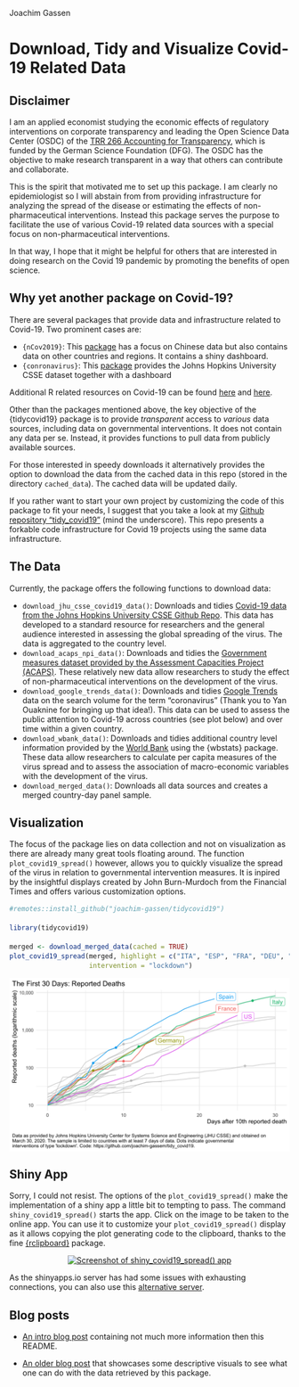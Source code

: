 Joachim Gassen

# Download, Tidy and Visualize Covid-19 Related Data

## Disclaimer

I am an applied economist studying the economic effects of regulatory
interventions on corporate transparency and leading the Open Science
Data Center (OSDC) of the [TRR 266 Accounting for
Transparency](https://accounting-for-transparency.de), which is funded
by the German Science Foundation (DFG). The OSDC has the objective to
make research transparent in a way that others can contribute and
collaborate.

This is the spirit that motivated me to set up this package. I am
clearly no epidemiologist so I will abstain from from providing
infrastructure for analyzing the spread of the disease or estimating the
effects of non-pharmaceutical interventions. Instead this package serves
the purpose to facilitate the use of various Covid-19 related data
sources with a special focus on non-pharmaceutical interventions.

In that way, I hope that it might be helpful for others that are
interested in doing research on the Covid 19 pandemic by promoting the
benefits of open science.

## Why yet another package on Covid-19?

There are several packages that provide data and infrastructure related
to Covid-19. Two prominent cases are:

  - `{nCov2019}`: This
    [package](https://github.com/GuangchuangYu/nCov2019) has a focus on
    Chinese data but also contains data on other countries and regions.
    It contains a shiny dashboard.
  - `{conronavirus}`: This
    [package](https://github.com/RamiKrispin/coronavirus) provides the
    Johns Hopkins University CSSE dataset together with a dashboard

Additional R related resources on Covid-19 can be found
[here](https://www.statsandr.com/blog/top-r-resources-on-covid-19-coronavirus/)
and [here](https://github.com/mine-cetinkaya-rundel/covid19-r).

Other than the packages mentioned above, the key objective of the
{tidycovid19} package is to provide *transparent* access to *various*
data sources, including data on governmental interventions. It does not
contain any data per se. Instead, it provides functions to pull data
from publicly available sources.

For those interested in speedy downloads it alternatively provides the
option to download the data from the cached data in this repo (stored in
the directory `cached_data`). The cached data will be updated daily.

If you rather want to start your own project by customizing the code of
this package to fit your needs, I suggest that you take a look at my
[Github repository
“tidy\_covid19”](https://github.com/joachim-gassen/tidy_covid19)
(mind the underscore). This repo presents a forkable code infrastructure
for Covid 19 projects using the same data infrastructure.

## The Data

Currently, the package offers the following functions to download data:

  - `download_jhu_csse_covid19_data()`: Downloads and tidies [Covid-19
    data from the Johns Hopkins University CSSE Github
    Repo](https://github.com/CSSEGISandData/COVID-19). This data has
    developed to a standard resource for researchers and the general
    audience interested in assessing the global spreading of the virus.
    The data is aggregated to the country level.
  - `download_acaps_npi_data()`: Downloads and tidies the [Government
    measures dataset provided by the Assessment Capacities Project
    (ACAPS)](https://www.acaps.org/covid19-government-measures-dataset).
    These relatively new data allow researchers to study the effect of
    non-pharmaceutical interventions on the development of the virus.
  - `download_google_trends_data()`: Downloads and tidies [Google
    Trends](https://trends.google.com/trends/) data on the search volume
    for the term “coronavirus” (Thank you to Yan Ouaknine for bringing
    up that idea\!). This data can be used to assess the public
    attention to Covid-19 across countries (see plot below) and over
    time within a given country.
  - `download_wbank_data()`: Downloads and tidies additional country
    level information provided by the [World
    Bank](https://data.worldbank.org) using the {wbstats} package. These
    data allow researchers to calculate per capita measures of the virus
    spread and to assess the association of macro-economic variables
    with the development of the virus.
  - `download_merged_data()`: Downloads all data sources and creates a
    merged country-day panel sample.

## Visualization

The focus of the package lies on data collection and not on
visualization as there are already many great tools floating around. The
function `plot_covid19_spread()` however, allows you to quickly
visualize the spread of the virus in relation to governmental
intervention measures. It is inpired by the insightful displays created
by John Burn-Murdoch from the Financial Times and offers various
customization options.

``` r
#remotes::install_github("joachim-gassen/tidycovid19")

library(tidycovid19)

merged <- download_merged_data(cached = TRUE)
plot_covid19_spread(merged, highlight = c("ITA", "ESP", "FRA", "DEU", "USA"), 
                    intervention = "lockdown")
```

<img src="man/figures/DemoPlot-1.png" style="display: block; margin: auto;" />

## Shiny App

Sorry, I could not resist. The options of the `plot_covid19_spread()`
make the implementation of a shiny app a little bit to tempting to pass.
The command `shiny_covid19_spread()` starts the app. Click on the image
to be taken to the online app. You can use it to customize your
`plot_covid19_spread()` display as it allows copying the plot generating
code to the clipboard, thanks to the fine
[{rclipboard}](https://github.com/sbihorel/rclipboard) package.

<center>

[![Screenshot of `shiny_covid19_spread()`
app](man/figures/shiny_covid19_spread.png)](https://jgassen.shinyapps.io/tidycovid19/)

</center>

As the shinyapps.io server has had some issues with exhausting
connections, you can also use this [alternative
server](https://trr266.wiwi.hu-berlin.de/shiny/tidycovid19/).

## Blog posts

  - [An intro blog
    post](https://joachim-gassen.github.io/2020/03/meet-tidycovid19-yet-another-covid-19-related-r-package/)
    containing not much more information then this README.

  - [An older blog
    post](https://joachim-gassen.github.io/2020/03/merge-covid-19-data-with-governmental-interventions-data/)
    that showcases some descriptive visuals to see what one can do with
    the data retrieved by this package.
